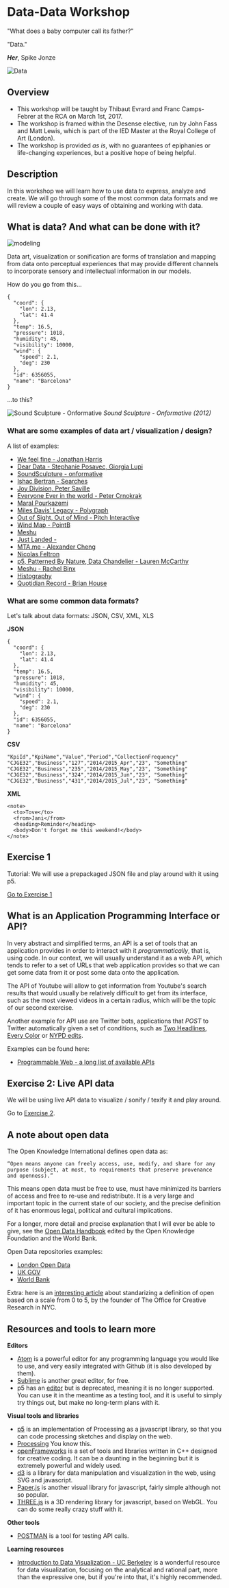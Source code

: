 Data-Data Workshop
==================

"What does a baby computer call its father?"

"Data."

**_Her_**, Spike Jonze

![Data](https://images.newrepublic.com/ef058272ccfde1f110628d21fdf9eafcc190d0cd.jpeg)

Overview
--------

- This workshop will be taught by Thibaut Evrard and Franc Camps-Febrer at the RCA on March 1st, 2017.
- The workshop is framed within the Desense elective, run by John Fass and Matt Lewis, which is part of the IED Master at the Royal College of Art (London).
- The workshop is provided _as is_, with no guarantees of epiphanies or life-changing experiences, but a positive hope of being helpful.

Description
------------

In this workshop we will learn how to use data to express, analyze and create. We will go through some of
the most common data formats and we will review a couple of easy ways of obtaining and working with data.

What is data? And what can be done with it?
-------------------------------------------

![modeling](modeling.png)

Data art, visualization or sonification are forms of translation and mapping from data onto perceptual experiences that may provide different channels to incorporate sensory and intellectual information in our models.

How do you go from this...

```
{
  "coord": {
    "lon": 2.13,
    "lat": 41.4
  },
  "temp": 16.5,
  "pressure": 1018,
  "humidity": 45,
  "visibility": 10000,
  "wind": {
    "speed": 2.1,
    "deg": 230
  },
  "id": 6356055,
  "name": "Barcelona"
}
```

...to this?

![Sound Sculpture - Onformative](http://onformative.com/assets/work/unnamedsoundsculpture_07.jpg)
_Sound Sculpture - Onformative (2012)_

### What are some examples of data art / visualization / design?
A list of examples:
- [We feel fine - Jonathan Harris](http://number27.org/wefeelfine)
- [Dear Data - Stephanie Posavec, Giorgia Lupi](http://www.dear-data.com/theproject)
- [SoundSculpture - onformative](http://onformative.com/work/unnamed-soundsculpture)
- [Ishac Bertran - Searches](http://www.ishback.com/searches/index.html)
- [Joy Division, Peter Saville](https://vimeo.com/51365288)
- [Everyone Ever in the world - Peter Crnokrak](http://www.petercrnokrak.com/everyone-ever-in-the-world/)
- [Maral Pourkazemi](http://www.monoment.io)
- [Miles Davis' Legacy - Polygraph](http://polygraph.cool/miles/)
- [Out of Sight, Out of Mind - Pitch Interactive](http://drones.pitchinteractive.com/)
- [Wind Map - PointB](http://hint.fm/wind/)
- [Meshu](http://meshu.io/)
- [Just Landed - ](https://vimeo.com/4587178)
- [MTA.me - Alexander Cheng](http://www.mta.me/)
- [Nicolas Feltron](http://feltron.com/FAR14.html)
- [p5, Patterned By Nature, Data Chandelier - Lauren McCarthy](http://lauren-mccarthy.com/)
- [Meshu - Rachel Binx](http://meshu.io/gallery/)
- [Histography](http://histography.io/)
- [Quotidian Record - Brian House](http://brianhouse.net/works/quotidian_record/)

### What are some common data formats?

Let's talk about data formats: JSON, CSV, XML, XLS

**JSON**
```
{
  "coord": {
    "lon": 2.13,
    "lat": 41.4
  },
  "temp": 16.5,
  "pressure": 1018,
  "humidity": 45,
  "visibility": 10000,
  "wind": {
    "speed": 2.1,
    "deg": 230
  },
  "id": 6356055,
  "name": "Barcelona"
}
```

**CSV**
```
"KpiId","KpiName","Value","Period","CollectionFrequency"
"CJGE32","Business","127","2014/2015_Apr","23", "Something"
"CJGE32","Business","235","2014/2015_May","23", "Something"
"CJGE32","Business","324","2014/2015_Jun","23", "Something"
"CJGE32","Business","431","2014/2015_Jul","23", "Something"
```

**XML**
```
<note>
  <to>Tove</to>
  <from>Jani</from>
  <heading>Reminder</heading>
  <body>Don't forget me this weekend!</body>
</note>
```

Exercise 1
----------

Tutorial:
We will use a prepackaged JSON file and play around with it using p5.

[Go to Exercise 1](Exercise1/)

What is an Application Programming Interface or API?
--------------

In very abstract and simplified terms, an API is a set of tools that an application provides in order to interact with it _programmatically_, that is, using code. In our context, we will usually understand it as a web API, which tends to refer to a set of URLs that web application provides so that we can get some data from it or post some data onto the application.

The API of Youtube will allow to get information from Youtube's search results that would usually be relatively difficult to get from its interface, such as the most viewed videos in a certain radius, which will be the topic of our second exercise.

Another example for API use are Twitter bots, applications that _POST_ to Twitter automatically given a set of conditions, such as [Two Headlines](https://twitter.com/TwoHeadlines), [Every Color](https://twitter.com/everycolorbot) or [NYPD edits](https://twitter.com/nypdedits).

Examples can be found here:
- [Programmable Web - a long list of available APIs](http://www.programmableweb.com)

Exercise 2: Live API data
-------------------------

We will be using live API data to visualize / sonify / texify it and play around.

Go to [Exercise 2](Exercise2/).

A note about open data
----------------------

The Open Knowledge International defines open data as:

```
“Open means anyone can freely access, use, modify, and share for any purpose (subject, at most, to requirements that preserve provenance and openness).”
```

This means open data must be free to use, must have minimized its barriers of access and free to re-use and redistribute. It is a very large and important topic in the current state of our society, and the precise definition of it has enormous legal, political and cultural implications. 

For a longer, more detail and precise explanation that I will ever be able to give, see the [Open Data Handbook](http://opendatahandbook.org/) edited by the Open Knowledge Foundation and the World Bank.

Open Data repositories examples:
- [London Open Data](https://data.london.gov.uk)
- [UK GOV](https://data.gov.uk/)
- [World Bank](http://data.worldbank.org/)

Extra: here is an [interesting article](https://medium.com/memo-random/open-for-who-ce698a8de79c#.g3wbg34ms) about standarizing a definition of open based on a scale from 0 to 5, by the founder of The Office for Creative Research in NYC.

Resources and tools to learn more
---------------------------------

**Editors**
- [Atom](https://atom.io/) is a powerful editor for any programming language you would like to use, and very easily integrated with Github (it is also developed by them).
- [Sublime](https://www.sublimetext.com/3) is another great editor, for free.
- p5 has an [editor](https://github.com/processing/p5.js-editor) but is deprecated, meaning it is no longer supported. You can use it in the meantime as a testing tool, and it is useful to simply try things out, but make no long-term plans with it.

**Visual tools and libraries**
- [p5](https://p5js.org) is an implementation of Processing as a javascript library, so that you can code processing sketches and display on the web. 
- [Processing](https://processing.org/) You know this.
- [openFrameworks](openframeworks.cc) is a set of tools and libraries written in C++ designed for creative coding. It can be a daunting in the beginning but it is extremely powerful and widely used.
- [d3](https://d3js.org/) is a library for data manipulation and visualization in the web, using SVG and javascript.
- [Paper.js](http://paperjs.org/examples/q-bertify/) is another visual library for javascript, fairly simple although not so popular.
- [THREE.js](http://www.threejs.org) is a 3D rendering library for javascript, based on WebGL. You can do some really crazy stuff with it.

**Other tools**
- [POSTMAN](https://www.getpostman.com/) is a tool for testing API calls.

**Learning resources**
- [Introduction to Data Visualization - UC Berkeley](http://paldhous.github.io/ucb/2016/dataviz/index.html) is a wonderful resource for data visualization, focusing on the analytical and rational part, more than the expressive one, but if you're into that, it's highly recommended.
